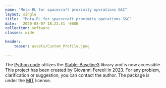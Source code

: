 ```yaml
---
name: "Meta-RL for spacecraft proximity operations G&C"
layout: single
title:  "Meta-RL for spacecraft proximity operations G&C"
date:   2020-08-07 18:22:51 -0600
collection: software
classes: wide

header:
    teaser: assets/Custom_Profile.jpeg

---
```


The [Python code](https://github.com/giovannifereoli/ThesisVer2) utilizes the [Stable-Baseline3](https://stable-baselines.readthedocs.io/en/master/index.html) library and is now accessible. This project has been created by Giovanni Fereoli in 2023. For any problem, clarification or suggestion, you can contact the author. The package is under the [MIT](https://choosealicense.com/licenses/mit/) license.